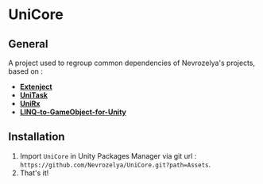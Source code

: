 
# UniCore

## General

A project used to regroup common dependencies of Nevrozelya's projects, based on :

- **[Extenject](https://github.com/Mathijs-Bakker/Extenject)**
- **[UniTask](https://github.com/Cysharp/UniTask)**
- **[UniRx](https://github.com/neuecc/UniRx)**
- **[LINQ-to-GameObject-for-Unity](https://github.com/neuecc/LINQ-to-GameObject-for-Unity)**

## Installation

1) Import `UniCore` in Unity Packages Manager via git url : `https://github.com/Nevrozelya/UniCore.git?path=Assets`.
2) That's it!